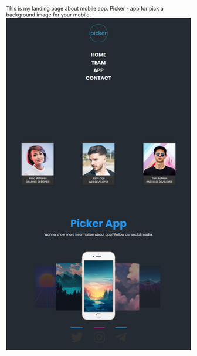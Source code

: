 This is my landing page about mobile app.
Picker - app for pick a background image for your mobile.
![alt text](img/Picker.jpg "Описание будет тут")
